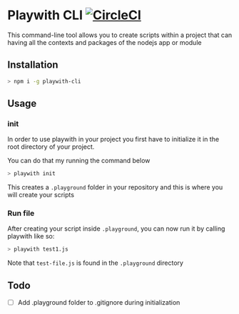 # Playwith CLI [![CircleCI](https://circleci.com/gh/play-with/cli.svg?style=svg)](https://circleci.com/gh/play-with/cli)

This command-line tool allows you to create scripts within a project that can having all the contexts and packages of the nodejs app or module

## Installation

```sh
> npm i -g playwith-cli
```


## Usage

### init
In order to use playwith in your project you first have to initialize it in the root directory of your project.

You can do that my running the command below

```sh
> playwith init
```

This creates a `.playground` folder in your repository and this is where you will create your scripts


### Run file
After creating your script inside `.playground`, you can now run it by calling playwith like so:

```sh
> playwith test1.js
```

Note that `test-file.js` is found in the `.playground` directory


## Todo

- [  ] Add .playground folder to .gitignore during initialization
